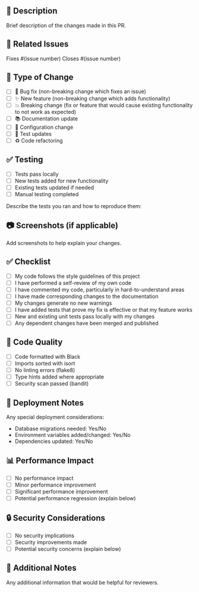 ## 📝 Description
Brief description of the changes made in this PR.

## 🔗 Related Issues
Fixes #(issue number)
Closes #(issue number)

## 🎯 Type of Change
- [ ] 🐛 Bug fix (non-breaking change which fixes an issue)
- [ ] ✨ New feature (non-breaking change which adds functionality)
- [ ] 💥 Breaking change (fix or feature that would cause existing functionality to not work as expected)
- [ ] 📚 Documentation update
- [ ] 🔧 Configuration change
- [ ] 🧪 Test updates
- [ ] ♻️ Code refactoring

## ✅ Testing
- [ ] Tests pass locally
- [ ] New tests added for new functionality
- [ ] Existing tests updated if needed
- [ ] Manual testing completed

Describe the tests you ran and how to reproduce them:

## 📷 Screenshots (if applicable)
Add screenshots to help explain your changes.

## ✅ Checklist
- [ ] My code follows the style guidelines of this project
- [ ] I have performed a self-review of my own code
- [ ] I have commented my code, particularly in hard-to-understand areas
- [ ] I have made corresponding changes to the documentation
- [ ] My changes generate no new warnings
- [ ] I have added tests that prove my fix is effective or that my feature works
- [ ] New and existing unit tests pass locally with my changes
- [ ] Any dependent changes have been merged and published

## 🧪 Code Quality
- [ ] Code formatted with Black
- [ ] Imports sorted with isort
- [ ] No linting errors (flake8)
- [ ] Type hints added where appropriate
- [ ] Security scan passed (bandit)

## 🚀 Deployment Notes
Any special deployment considerations:
- Database migrations needed: Yes/No
- Environment variables added/changed: Yes/No
- Dependencies updated: Yes/No

## 📊 Performance Impact
- [ ] No performance impact
- [ ] Minor performance improvement
- [ ] Significant performance improvement
- [ ] Potential performance regression (explain below)

## 🔒 Security Considerations
- [ ] No security implications
- [ ] Security improvements made
- [ ] Potential security concerns (explain below)

## 📝 Additional Notes
Any additional information that would be helpful for reviewers.
